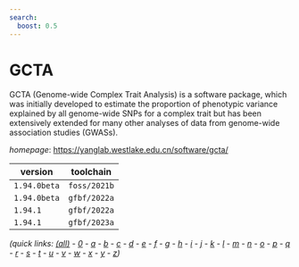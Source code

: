 ```yaml
---
search:
  boost: 0.5
---
```

# GCTA

GCTA (Genome-wide Complex Trait Analysis) is a software package, which was  initially developed to estimate the proportion of phenotypic variance explained  by all genome-wide SNPs for a complex trait but has been extensively extended  for many other analyses of data from genome-wide association studies (GWASs).

*homepage*: <https://yanglab.westlake.edu.cn/software/gcta/>

version | toolchain
--------|----------
``1.94.0beta`` | ``foss/2021b``
``1.94.0beta`` | ``gfbf/2022a``
``1.94.1`` | ``gfbf/2022a``
``1.94.1`` | ``gfbf/2023a``


*(quick links: [(all)](../index.md) - [0](../0/index.md) - [a](../a/index.md) - [b](../b/index.md) - [c](../c/index.md) - [d](../d/index.md) - [e](../e/index.md) - [f](../f/index.md) - [g](../g/index.md) - [h](../h/index.md) - [i](../i/index.md) - [j](../j/index.md) - [k](../k/index.md) - [l](../l/index.md) - [m](../m/index.md) - [n](../n/index.md) - [o](../o/index.md) - [p](../p/index.md) - [q](../q/index.md) - [r](../r/index.md) - [s](../s/index.md) - [t](../t/index.md) - [u](../u/index.md) - [v](../v/index.md) - [w](../w/index.md) - [x](../x/index.md) - [y](../y/index.md) - [z](../z/index.md))*

